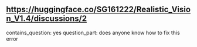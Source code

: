 ## https://huggingface.co/SG161222/Realistic_Vision_V1.4/discussions/2

contains_question: yes
question_part: does anyone know how to fix this error